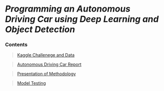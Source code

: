 # _Programming an Autonomous Driving Car using Deep Learning and Object Detection_

### Contents
> [Kaggle Challenege and Data](https://www.kaggle.com/c/machine-learning-in-science-2021)

> [Autonomous Driving Car Report](https://github.com/OJL96/MLP2_CW/files/6710157/MLiSP2.-.Report.pdf)

> [Presentation of Methodology](https://web.microsoftstream.com/video/9c2bc0a1-8020-42a4-b12c-dda15e6eac50)

> [Model Testing](https://youtu.be/YwOy9E1MHm0)


